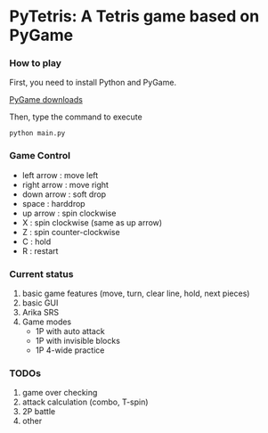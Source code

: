 # PyTetris: A Tetris game based on PyGame

### How to play

First, you need to install Python and PyGame. 

[PyGame downloads](http://www.pygame.org/download.shtml)

Then, type the command to execute

```
python main.py
```

### Game Control
- left arrow  : move left
- right arrow : move right
- down arrow  : soft drop
- space       : harddrop
- up arrow    : spin clockwise
- X           : spin clockwise (same as up arrow)
- Z           : spin counter-clockwise
- C           : hold
- R           : restart

### Current status
1. basic game features (move, turn, clear line, hold, next pieces)
2. basic GUI
3. Arika SRS
4. Game modes
   - 1P with auto attack
   - 1P with invisible blocks
   - 1P 4-wide practice

### TODOs
1. game over checking
2. attack calculation (combo, T-spin)
3. 2P battle
4. other
